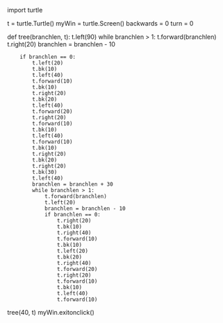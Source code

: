 import turtle



t = turtle.Turtle()
myWin = turtle.Screen()
backwards = 0
turn = 0


def tree(branchlen, t):
    t.left(90)
    while branchlen > 1:
        t.forward(branchlen)
        t.right(20)
        branchlen = branchlen - 10
      
        if branchlen == 0:
            t.left(20)
            t.bk(10)
            t.left(40)
            t.forward(10)
            t.bk(10)
            t.right(20)
            t.bk(20)
            t.left(40)
            t.forward(20)
            t.right(20)
            t.forward(10)
            t.bk(10)
            t.left(40)
            t.forward(10)
            t.bk(10)
            t.right(20)
            t.bk(20)
            t.right(20)
            t.bk(30)
            t.left(40)
            branchlen = branchlen + 30
            while branchlen > 1:
                t.forward(branchlen)
                t.left(20)
                branchlen = branchlen - 10
                if branchlen == 0:
                    t.right(20)
                    t.bk(10)
                    t.right(40)
                    t.forward(10)
                    t.bk(10)
                    t.left(20)
                    t.bk(20)
                    t.right(40)
                    t.forward(20)
                    t.right(20)
                    t.forward(10)
                    t.bk(10)
                    t.left(40)
                    t.forward(10)
                    
            
tree(40, t)
myWin.exitonclick()
        
        
        



